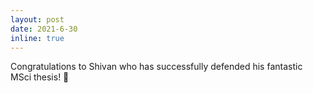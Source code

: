 ```yaml
---
layout: post
date: 2021-6-30
inline: true
---
```


Congratulations to Shivan who has successfully defended his fantastic MSci thesis! :scroll: